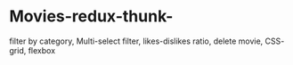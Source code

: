 # Movies-redux-thunk-
filter by category, Multi-select filter, likes-dislikes ratio, delete movie, CSS- grid, flexbox
